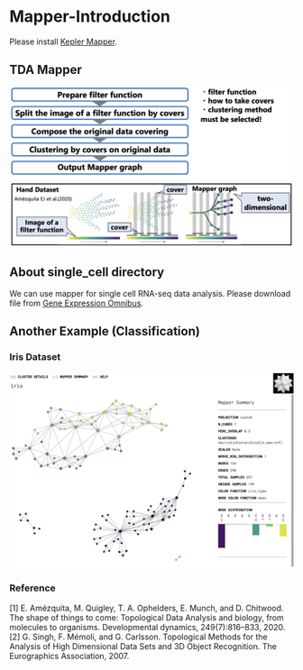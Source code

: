 # Mapper-Introduction
Please install [Kepler Mapper](https://kepler-mapper.scikit-tda.org/en/latest/).

## TDA Mapper
![Mapper](image/mapper.png)

## About single_cell directory
We can use mapper for single cell RNA-seq data analysis. Please download file from [Gene Expression Omnibus](https://www.ncbi.nlm.nih.gov/geo/).

## Another Example (Classification)
### Iris Dataset
![iris](image/iris.png)


### Reference
[1] E. Amézquita, M. Quigley, T. A. Ophelders, E. Munch, and D. Chitwood. The shape of things to come: Topological Data Analysis and biology, from molecules to organisms. Developmental dynamics, 249(7):816–833, 2020.  
[2] G. Singh, F. Mémoli, and G. Carlsson. Topological Methods for the Analysis of High Dimensional Data Sets and 3D Object Recognition. The Eurographics Association, 2007.
